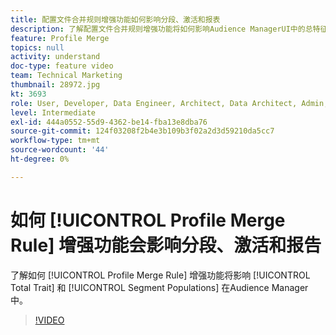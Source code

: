 ```yaml
---
title: 配置文件合并规则增强功能如何影响分段、激活和报表
description: 了解配置文件合并规则增强功能将如何影响Audience ManagerUI中的总特征和区段人口
feature: Profile Merge
topics: null
activity: understand
doc-type: feature video
team: Technical Marketing
thumbnail: 28972.jpg
kt: 3693
role: User, Developer, Data Engineer, Architect, Data Architect, Admin, Leader
level: Intermediate
exl-id: 444a0552-55d9-4362-be14-fba13e8dba76
source-git-commit: 124f03208f2b4e3b109b3f02a2d3d59210da5cc7
workflow-type: tm+mt
source-wordcount: '44'
ht-degree: 0%

---
```


# 如何 [!UICONTROL Profile Merge Rule] 增强功能会影响分段、激活和报告

了解如何 [!UICONTROL Profile Merge Rule] 增强功能将影响 [!UICONTROL Total Trait] 和 [!UICONTROL Segment Populations] 在Audience Manager中。

>[!VIDEO](https://video.tv.adobe.com/v/28972/?quality=12)
